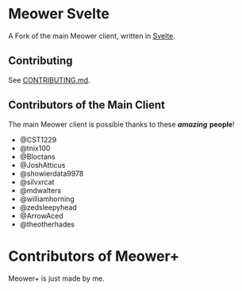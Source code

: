 # Meower Svelte
A Fork of the main Meower client, written in [Svelte](https://svelte.dev).

## Contributing
See [CONTRIBUTING.md](CONTRIBUTING.md).

## Contributors of the Main Client
The main Meower client is possible thanks to these ***amazing*** **people**!

- @CST1229
- @tnix100
- @Bloctans
- @JoshAtticus
- @showierdata9978
- @silvxrcat
- @mdwalters
- @williamhorning
- @zedsleepyhead
- @ArrowAced
- @theotherhades

# Contributors of Meower+
Meower+ is just made by me.
